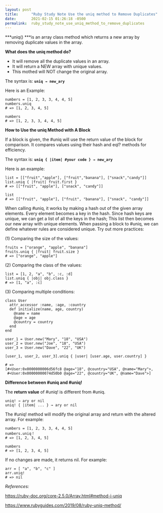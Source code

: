 ```yaml
---
layout: post
title:      "Ruby Study Note Use the uniq method to Remove Duplicates"
date:       2021-02-15 01:26:18 -0500
permalink:  ruby_study_note_use_uniq_method_to_remove_duplicates
---
```



***uniq() ***is an array class method which returns a new array by removing duplicate values in the array.

**What does the uniq method do?**
* It will remove all the duplicate values in an array.
* It will return a NEW array with unique values. 
* This mothed will NOT change the original array.

The syntax is: **`uniq → new_ary`**

Here is an Example:

```
numbers = [1, 2, 3, 3, 4, 4, 5]
numbers.uniq
# => [1, 2, 3, 4, 5]

numbers
# => [1, 2, 3, 3, 4, 4, 5]
```


**How to Use the uniq Method with A Block**

If a block is given, the #uniq will use the return value of the block for comparison. It compares values using their hash and eql? methods for efficiency. 

The syntax is: **`uniq { |item| #your code } → new_ary`**

Here is an example:

```
list = [["fruit","apple"], ["fruit","banana"], ["snack","candy"]]
list.uniq { |fruit| fruit.first } 
# => [["fruit", "apple"], ["snack", "candy"]]

list
# => [["fruit", "apple"], ["fruit", "banana"], ["snack", "candy"]]
```


When calling #uniq, it works by making a hash out of the given array elements. Every element becomes a key in the hash. Since hash keys are unique, we can get a list of all the keys in the hash; This list then becomes our new array with unique elements. When passing a block to #uniq, we can define whatever rules are considered unique.  Try out more practices:  

(1) Comparing the size of the values:
```
fruits = ["orange", "apple", "banana"]
fruits.uniq { |fruit| fruit.size }
# => ["orange", "apple"]
```



(2) Comparing the class of the values:

```
list = [1, 2, "a", "b", :c, :d]
list.uniq { |obj| obj.class }
# => [1, "a", :c]
```


(3) Comparing multiple conditions: 

```
class User
  attr_accessor :name, :age, :country  
  def initialize(name, age, country)
    @name = name 
    @age = age
    @country = country 
  end
end

user_1 = User.new("Mary", "18", "USA")
user_2 = User.new("Joe", "18", "USA")  
user_3 = User.new("Dave", "22", "UK")

[user_1, user_2, user_3].uniq { |user| [user.age, user.country] }  

# => 
[#<User:0x0000000006d56fc8 @age="18", @country="USA", @name="Mary">,
 #<User:0x00000000074d50b0 @age="22", @country="UK", @name="Dave">] 
```



**Difference between #uniq and #uniq!**

The **return value** of #uniq! is different from #uniq. 

```
uniq! → ary or nil
uniq! { |item| ... } → ary or nil
```

The #uniq! method will modify the original array and return with the altered array. For example:

```
numbers = [1, 2, 3, 3, 4, 4, 5]
numbers.uniq！
# => [1, 2, 3, 4, 5]

numbers
# => [1, 2, 3, 4, 5]
```


If no changes are made, it returns nil. For example:
```
arr = [ "a", "b", "c" ]
arr.uniq!   
# => nil
```






*References:*

https://ruby-doc.org/core-2.5.0/Array.html#method-i-uniq

https://www.rubyguides.com/2019/08/ruby-uniq-method/

